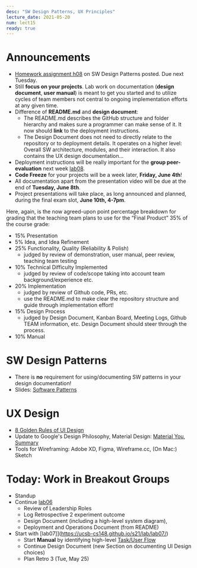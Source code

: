 ```yaml
---
desc: "SW Design Patterns, UX Principles"
lecture_date: 2021-05-20
num: lect15
ready: true
---
```


# Announcements
* [Homework assignment h08](https://ucsb-cs148.github.io/s21/hwk/h08/) on SW Design Patterns posted. Due next Tuesday. 
* Still **focus on your projects**. Lab work on documentation (**design document**, **user manual**) is meant to get you started and to utilize cycles of team members not central to ongoing implementation efforts at any given time. 
* Difference of **README.md** and **design document**: 
    * The README.md describes the GitHub structure and folder hierarchy and makes sure a programmer can make sense of it. It now should **link** to the deployment instructions. 
    * The Design Document does not need to directly relate to the repository or to deployment details. It operates on a higher level: Overall SW architecture, modules, and their interaction. It also contains the UX design documentation... 
* Deployment instructions will be really important for the **group peer-evaluation** next week [lab08](https://ucsb-cs148.github.io/s21/lab/lab08/). 
* **Code Freeze** for your projects will be a week later, **Friday, June 4th**!
* All documentation apart from the presentation video will be due at the end of **Tuesday, June 8th**. 
* Project presentations will take place, as long announced and planned, during the final exam slot, **June 10th, 4-7pm**.

Here, again, is the now agreed-upon point percentage breakdown for grading that the teaching team plans to use for the “Final Product” 35% of the course grade:

* 15% Presentation
* 5% Idea, and Idea Refinement 
* 25% Functionality, Quality (Reliability & Polish) 
    * judged by review of demonstration, user manual, peer review, teaching team testing 
* 10% Technical Difficulty Implemented 
    * judged by review of code/scope taking into account team background/experience etc.
* 20% Implementation 
    * judged by review of Github code, PRs, etc. 
    * use the README.md to make clear the repository structure and guide through implementation effort! 
* 15% Design Process 
    * judged by Design Document, Kanban Board, Meeting Logs, Github TEAM information, etc. Design Document should steer through the process.
* 10% Manual 

# SW Design Patterns 
* There is **no** requirement for using/documenting SW patterns in your design documentation! 
* Slides: [Software Patterns](https://sites.cs.ucsb.edu/~holl/CS148/handouts/Slides_Patterns.pdf)

# UX Design
* [8 Golden Rules of UI Design](https://sites.cs.ucsb.edu/~holl/CS148/handouts/Slides_UIPrinciples.pdf) 
* Update to Google's Design Philosophy, Material Design: [Material You](https://material.io/blog/announcing-material-you), [Summary](https://www.engadget.com/google-material-you-android-personalized-redesign-182501466.html)
* Tools for Wireframing: Adobe XD, Figma, Wireframe.cc, (On Mac:) Sketch 

# Today: Work in Breakout Groups
* Standup
* Continue [lab06](https://ucsb-cs148.github.io/s21/lab/lab06/) 
    * Review of Leadership Roles 
    * Log Retrospective 2 experiment outcome
    * Design Document (including a high-level system diagram), 
    * Deployment and Operations Document (from README)
* Start with [lab07]](https://ucsb-cs148.github.io/s21/lab/lab07/) 
    * Start **Manual** by identifying high-level [Task/User Flow](https://careerfoundry.com/en/blog/ux-design/what-are-user-flows/)     
    * Continue Design Document (new Section on documenting UI Design choices)
    * Plan Retro 3 (Tue, May 25)





